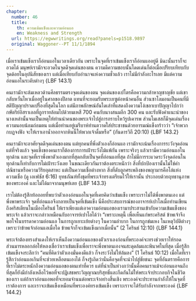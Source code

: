 ```yaml
---
chapter:
  number: 46
  title:
    th: ความเข้มแข็งและความอ่อนแอ
    en: Weakness and Strength
  url: https://egwwritings.org/read?panels=p1518.9897
  original: Waggoner--PT 11/1/1894
---
```


เมื่อเราเข้มแข็งเราก็อ่อนแอในเวลาเดียวกัน เพราะในจุดที่เราเข้มแข็งเราก็อ่อนแออยู่ดี มิฉะนั้นเราก็จะอวดได้ มนุษย์เรามักจะอวดในจุดดีจุดเด่นของตน ความดีความชอบนั้นโดดเด่นก็ต่อเมื่อเปรียบเทียบกับจุดด้อยในอุปนิสัยของเรา แต่เมื่อเทียบกับอำนาจแห่งความชั่วแล้ว เราไม่มีกำลังอะไรเลย มีแต่ความอ่อนแอในระดับต่างๆ {LBF 143.1}

คนเรามักจะล้มเหลวด้านศีลธรรมตรงจุดเด่นของตน จุดเด่นของเปโตรคือความกล้าหาญชาญชัย แต่เขากลับหวั่นไหวเมื่ออยู่ในศาลของปีลาต แทนที่จะยอมรับพระเยซูต่อหน้าคนอื่น ส่วนซาโลมอนเป็นคนที่มีสติปัญญาปราดเปรื่องที่สุดในโลก แต่มีภาพลักษณ์อันใดเล่าที่แสดงถึงความโง่เขลาเบาปัญญาไปกว่ากษัตริย์อิสราเอลที่ถูกรายล้อมไปด้วยมเหสี 700 คนกับนางสนมอีก 300 คน และรับฟังคำแนะนำของนางเหล่านั้นจนเป็นเหตุให้ท่านนำคนของพระเจ้าไปสู่การกราบไหว้รูปเคารพ ส่วนโมเสสก็มีจุดเด่นเรื่องความนอบน้อมถ่อมตน แต่เมื่อท่านอยู่เมรีบาห์ท่านตวาดใส่ประชาชนด้วยอารมณ์แข็งกร้าวว่า “เจ้าพวกกบฏจงฟัง จะให้เราเอาน้ำออกจากหินนี้ให้พวกเจ้าดื่มหรือ” (กันดารวิถี 20:10) {LBF 143.2}

คนเรามักจะอาศัยจุดดีจุดเด่นของตน แต่ทุกคนที่พึ่งตัวเองก็อ่อนแอ เรามักจะเน้นเรื่องการระวังจุดอ่อน แต่ที่จริงแล้ว จุดแข็งของคนเราก็ต้องการการเฝ้าระวังไม้แพ้กัน เพราะจริงๆ แล้วเรามีความอ่อนแอในทุกด้าน และจุดที่เราพึ่งพาตัวเองมากที่สุดกลับเป็นจุดที่อ่อนแอที่สุด ถ้าไม่มีการระแวดระวังจุดอ่อนในทุกด้านก็เท่ากับการไม่เฝ้าระวังเลย ในขณะเดียวกันเราต้องตระหนักว่า สิ่งที่ปกป้องเรานั้นไม่ใช่คำปณิธานหรือความวิริยอุตสาหะ แต่เป็นความเชื่อต่างหาก สิ่งที่ดับลูกศรเพลิงของพญามารคือโล่แห่งความเชื่อ (ดู เอเฟซัส 6:16) ยุทธภัณฑ์ทั้งชุดที่พระเจ้าทรงเตรียมไว้ให้เรานั้น ประกอบด้วยฤทธานุภาพของพระองค์ และไม่ได้มาจากมนุษย์เลย {LBF 143.3}

เราไม่ต้องรู้สึกท้อถอยที่พบว่าตัวเองอ่อนแอในจุดที่เคยคิดว่าเข้มแข็ง เพราะเราไม่ได้พึ่งพาตนเอง แต่พึ่งพาพระเจ้า จุดที่อ่อนแอจึงกลายเป็นจุดที่เข้มแข็ง นี่คือประสบการณ์ของอาจารย์เปาโลเมื่อท่านเขียนถึงคริสเตียนในเมืองโครินธ์ ให้เราเพียงแต่เอาความอ่อนแอของเรามาประสานเข้ากับความเข้มแข็งของพระเจ้า แล้วเราจะกล่าวเหมือนกับอาจารย์เปาโลได้ว่า “เพราะเหตุนี้ เพื่อเห็นแก่พระคริสต์ ข้าพเจ้าจึงพอใจในบรรดาความอ่อนแอ ในการถูกเยาะเย้ยต่างๆ ในความลำบาก ในการถูกข่มเหง ในเหตุวิบัติต่างๆ เพราะว่าข้าพเจ้าอ่อนแอเมื่อใด ข้าพเจ้าก็จะเข้มแข็งมากเมื่อนั้น” (2 โครินธ์ 12:10) {LBF 144.1}

พระเจ้าต้องทรงสำแดงให้เราเห็นถึงความอ่อนแอของตัวเราเองก่อนที่พระองค์จะทรงช่วยเราให้รอด ส่วนมารหลอกล่อให้หลงเชื่อว่าเราเข้มแข็งเพื่อเราจะพึ่งพาตนเองจนสะดุดล้มและพินาศในที่สุด เมื่อรู้สึกเข้มแข็งจงระลึกว่า “คนที่คิดว่าตัวเองมั่นคงดีแล้ว ก็จงระวังไม่ให้ล้มลง” (1 โครินธ์ 10:12) เมื่อใดที่เรารู้สึกว่าอ่อนแอเกินที่จะช่วยเหลือตนเองได้ ก็จงรู้เถิดว่านั่นคือจุดที่จะนำไปสู่ชัยชนะ จุดที่อันตรายคือการที่เราไม่ตระหนักถึงความอ่อนแอของตนเท่าที่ควร แต่ที่น่าเป็นห่วงกว่านั้นคือคนเราแม้จะอ่อนแอจนถึงที่สุดก็ยังมีกำลังเหลือไว้พอที่จะปฏิเสธพระวิญญาณบริสุทธิ์และกีดกันไม่ให้พระเจ้าประกอบกิจในชีวิตของเรา แต่ถ้าเราอ่อนแอพอที่จะยอมจำนนต่อพระเจ้าอย่างสิ้นเชิง พระองค์จะประทานกำลังให้ในจุดที่เราต้องการ และเราจะเข้มแข็งเหมือนที่พระองค์ทรงเข้มแข็ง เพราะเราจะได้รับกำลังจากพระองค์ {LBF 144.2}
